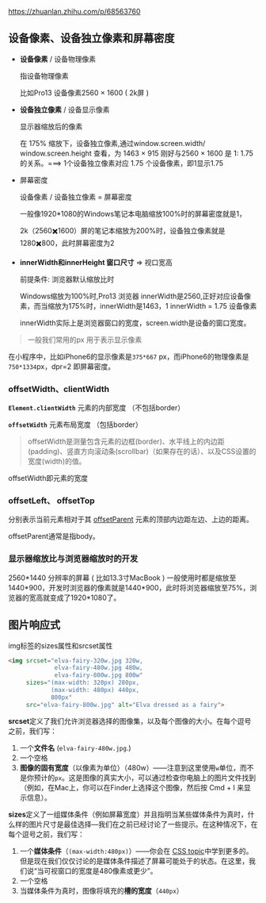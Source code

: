 https://zhuanlan.zhihu.com/p/68563760

## 设备像素、设备独立像素和屏幕密度

- **设备像素** / 设备物理像素

  指设备物理像素

  比如Pro13 设备像素2560 × 1600  ( 2k屏 )

- **设备独立像素** / 设备显示像素

  显示器缩放后的像素

  在 175% 缩放下，设备独立像素,通过window.screen.width/ window.screen.height 查看，为 1463 × 915 刚好与2560 × 1600 是 1: 1.75 的关系。===>  1个设备独立像素对应 1.75 个设备像素，即1显示1.75

- 屏幕密度

  设备像素 / 设备独立像素 = 屏幕密度

  一般像1920*1080的Windows笔记本电脑缩放100%时的屏幕密度就是1，

  2k（2560✖️1600）屏的笔记本缩放为200%时，设备独立像素就是1280✖️800，此时屏幕密度为2

- **innerWidth和innerHeight 窗口尺寸** => 视口宽高

  前提条件: 浏览器默认缩放比时

  Windows缩放为100%时,Pro13 浏览器 innerWidth是2560,正好对应设备像素，而当缩放为175%时，innerWidth是1463，1 innerWidth = 1.75 设备像素

  innerWidth实际上是浏览器窗口的宽度，screen.width是设备的窗口宽度。

> 一般我们常用的px 用于表示显示像素

在小程序中，比如iPhone6的显示像素是`375*667` px，而iPhone6的物理像素是`750*1334`px，dpr=2 即屏幕密度。



### offsetWidth、clientWidth

**`Element.clientWidth`** 元素的内部宽度 （不包括border）

**`offsetWidth`** 元素布局宽度 （包括border）

> offsetWidth是测量包含元素的边框(border)、水平线上的内边距(padding)、竖直方向滚动条(scrollbar)（如果存在的话）、以及CSS设置的宽度(width)的值。

offsetWidth即元素的宽度

### offsetLeft、 offsetTop

分别表示当前元素相对于其 [offsetParent](https://developer.mozilla.org/zh-CN/docs/Web/API/HTMLElement/offsetParent) 元素的顶部内边距左边、上边的距离。

offsetParent通常是指body。



### 显示器缩放比与浏览器缩放时的开发

2560*1440 分辨率的屏幕 ( 比如13.3寸MacBook ) 一般使用时都是缩放至 1440\*900，开发时浏览器的像素就是1440\*900，此时将浏览器缩放至75%，浏览器的宽高就变成了1920\*1080了。



## 图片响应式

img标签的sizes属性和srcset属性

```html
<img srcset="elva-fairy-320w.jpg 320w,
             elva-fairy-480w.jpg 480w,
             elva-fairy-800w.jpg 800w"
     sizes="(max-width: 320px) 280px,
            (max-width: 480px) 440px,
            800px"
     src="elva-fairy-800w.jpg" alt="Elva dressed as a fairy">
```

**srcset**定义了我们允许浏览器选择的图像集，以及每个图像的大小。在每个逗号之前，我们写：

1. 一个**文件名** (`elva-fairy-480w.jpg`.)
2. 一个空格
3. **图像的固有宽度**（以像素为单位）（480w）——注意到这里使用`w`单位，而不是你预计的`px`。这是图像的真实大小，可以通过检查你电脑上的图片文件找到（例如，在Mac上，你可以在Finder上选择这个图像，然后按 Cmd + I 来显示信息）。

**sizes**定义了一组媒体条件（例如屏幕宽度）并且指明当某些媒体条件为真时，什么样的图片尺寸是最佳选择—我们在之前已经讨论了一些提示。在这种情况下，在每个逗号之前，我们写：

1. 一个**媒体条件**（`(max-width:480px)`）——你会在 [CSS topic](https://developer.mozilla.org/en-US/docs/Learn/CSS)中学到更多的。但是现在我们仅仅讨论的是媒体条件描述了屏幕可能处于的状态。在这里，我们说“当可视窗口的宽度是480像素或更少”。
2. 一个空格
3. 当媒体条件为真时，图像将填充的**槽的宽度**（`440px`）